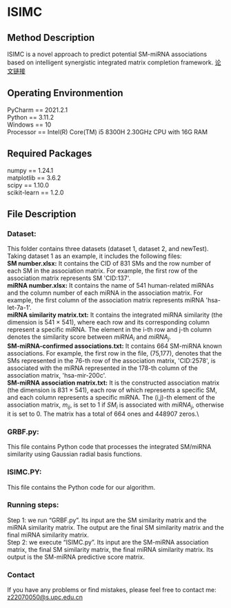 # ISIMC

## Method Description
ISIMC is a novel approach to predict potential SM-miRNA associations based on intelligent synergistic integrated matrix completion framework.
 <a href="https://www.example.com" title="论文链接(待添加)">论文链接</a>

## Operating Environmention
PyCharm == 2021.2.1\
Python == 3.11.2\
Windows == 10\
Processor == Intel(R) Core(TM) i5 8300H 2.30GHz CPU with 16G RAM

## Required Packages
numpy == 1.24.1\
matplotlib == 3.6.2\
scipy == 1.10.0\
scikit-learn == 1.2.0

## File Description

### Dataset:
This folder contains three datasets (dataset 1, dataset 2, and newTest). Taking dataset 1 as an example, it includes the following files:\
**SM number.xlsx:** It contains the CID of 831 SMs and the row number of each SM in the association matrix. For example, the first row of the association matrix represents SM 'CID:137'.\
**miRNA number.xlsx:** It contains the name of 541 human-related miRNAs and the column number of each miRNA in the association matrix. For example, the first column of the association matrix represents miRNA 'hsa-let-7a-1'.\
**miRNA similarity matrix.txt:** It contains the integrated miRNA similarity (the dimension is 541 $\times$ 541), where each row and its corresponding column represent a specific miRNA. The element in the i-th row and j-th column denotes the similarity score between 
$miRNA_{i}$ and $miRNA_{j}$.\
**SM-miRNA-confirmed associations.txt:** It contains 664 SM-miRNA known associations. For example, the first row in the file, (75,177), denotes that the SMs represented in the 76-th row of the association matrix, 'CID:2578', is associated with the miRNA represented in the 178-th column of the association matrix, 'hsa-mir-200c'.\
**SM-miRNA association matrix.txt:** It is the constructed association matrix (the dimension is 831 $\times$ 541), each row of which represents a specific SM, and each column represents a specific miRNA. The (i,j)-th element of the association matrix, 
$m_{ij}$, is set to 1 if $SM_{i}$ is associated with $miRNA_{j}$, otherwise it is set to 0. The matrix has a total of 664 ones and 448907 zeros.\
### GRBF.py:
This file contains Python code that processes the integrated SM/miRNA similarity using Gaussian radial basis functions.
### ISIMC.PY:
This file contains the Python code for our algorithm. 
### Running steps:
Step 1: we run “GRBF.py”. Its input are the SM similarity matrix and the miRNA similarity matrix. The output are the final SM similarity matrix and the final miRNA similarity matrix.\
Step 2: we execute “ISIMC.py”. Its input are the SM-miRNA association matrix, the final SM similarity matrix, the final miRNA similarity matrix. Its output is the SM-miRNA predictive score matrix.
### Contact
If you have any problems or find mistakes, please feel free to contact me: z22070050@s.upc.edu.cn
